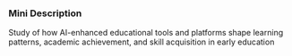 ### Mini Description

Study of how AI-enhanced educational tools and platforms shape learning patterns, academic achievement, and skill acquisition in early education

